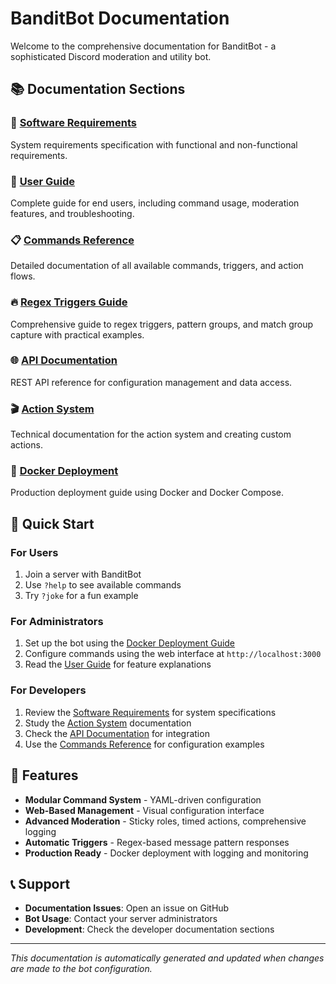 # BanditBot Documentation

Welcome to the comprehensive documentation for BanditBot - a sophisticated Discord moderation and utility bot.

## 📚 Documentation Sections

### 📄 [Software Requirements](REQUIREMENTS.md)
System requirements specification with functional and non-functional requirements.

### 🎯 [User Guide](USER_GUIDE.md)
Complete guide for end users, including command usage, moderation features, and troubleshooting.

### 📋 [Commands Reference](COMMANDS.md)
Detailed documentation of all available commands, triggers, and action flows.

### 🔥 [Regex Triggers Guide](TRIGGERS.md)
Comprehensive guide to regex triggers, pattern groups, and match group capture with practical examples.

### 🌐 [API Documentation](API.md)
REST API reference for configuration management and data access.

### 🎬 [Action System](ACTIONS.md)
Technical documentation for the action system and creating custom actions.

### 🐳 [Docker Deployment](../DOCKER_DEPLOYMENT.md)
Production deployment guide using Docker and Docker Compose.

## 🚀 Quick Start

### For Users
1. Join a server with BanditBot
2. Use `?help` to see available commands
3. Try `?joke` for a fun example

### For Administrators
1. Set up the bot using the [Docker Deployment Guide](DOCKER_DEPLOYMENT.md)
2. Configure commands using the web interface at `http://localhost:3000`
3. Read the [User Guide](docs/USER_GUIDE.md) for feature explanations

### For Developers
1. Review the [Software Requirements](REQUIREMENTS.md) for system specifications
2. Study the [Action System](ACTIONS.md) documentation
3. Check the [API Documentation](API.md) for integration
4. Use the [Commands Reference](COMMANDS.md) for configuration examples

## 🔧 Features

- **Modular Command System** - YAML-driven configuration
- **Web-Based Management** - Visual configuration interface
- **Advanced Moderation** - Sticky roles, timed actions, comprehensive logging
- **Automatic Triggers** - Regex-based message pattern responses
- **Production Ready** - Docker deployment with logging and monitoring

## 📞 Support

- **Documentation Issues**: Open an issue on GitHub
- **Bot Usage**: Contact your server administrators
- **Development**: Check the developer documentation sections

---

*This documentation is automatically generated and updated when changes are made to the bot configuration.*